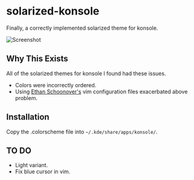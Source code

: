 solarized-konsole
======================

Finally, a correctly implemented solarized theme for konsole.

![Screenshot](http://i.imgur.com/AjMASV1.png)

Why This Exists
---------------

All of the solarized themes for konsole I found had these issues.

 - Colors were incorrectly ordered.
 - Using [Ethan Schoonover's](https://github.com/altercation/solarized) vim configuration files exacerbated above problem.


Installation
------------

Copy the .colorscheme file into ```~/.kde/share/apps/konsole/```.

TO DO
-----

 - Light variant.
 - Fix blue cursor in vim.
